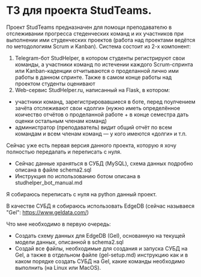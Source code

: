 # ТЗ для проекта StudTeams.

Проект StudTeams предназначен для помощи преподавателю в отслеживании прогресса стеденческих команд и их участников при выполнении ими студенческих проектов (работа над проектами ведётся по методологиям Scrum и Kanban).
Система состоит из 2-х компонент:
1. Telegram-бот StudHelper, в котором студенты регистрируют свои команды, а участники команд по истечении каждого Scrum-спринта или Kanban-каденции отчитываются о проделанной лично ими работы в данном спринте. Также в самом конце работы над проектом студенты оценивают 
2. Web-сервис StudHelper.ru, написанный на Flask, в котором:
- участники команд, зарегистрировавшиеся в боте, перед поулчением зачёта отслеживают свои «долги» (нужно иметь определённое коичество отчётов о проделанной работе + в конце семестра дать оценки остальным членам команд)
- администратор (преподаватель) видит общий отчёт по всем командам и всем членам команд — у кого имеются «долги» и т.п.

Сейчас уже есть первая версия данного проекта, которую я хочу полностью передалать и переписать с нуля.

- Сейчас данные храняться в СУБД (MySQL), схема данных подробно описана в файле schema2.sql
- Инструкция по использованию ботом описана в studhelper_bot_manual.md

Я собираюсь переписать с нуля на python данный проект.

В качестве СУБД я собираюсь использовать EdgeDB (сейчас называеся "Gel": https://www.geldata.com/)

Что мне необходимо в первую очередь:
- Создать схему данных для EdgeDB (Gel), основанную на текущей модели данных, описанной в schema2.sql
- Создай все файлы, необходимые для создания и запуска СУБД на Gel, а также в отдельном файле (gel-setup.md) инструкцию как и в каком порядке создать СУБД на Gel, какие команды необходимо выполнить (на Linux или MacOS).